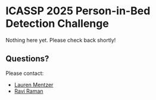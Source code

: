 # ICASSP 2025 Person-in-Bed Detection Challenge

Nothing here yet. Please check back shortly!


## Questions? 

Please contact:
- <a href="&#x6d;&#x61;&#x69;&#x6c;&#x74;&#x6f;&#x3a;&#x6c;&#x61;&#x75;&#x72;&#x65;&#x6e;&#x2e;&#x6d;&#x65;&#x6e;&#x74;&#x7a;&#x65;&#x72;&#x40;&#x61;&#x6e;&#x61;&#x6c;&#x6f;&#x67;&#x2e;&#x63;&#x6f;&#x6d;">Lauren Mentzer</a>
- <a href="&#x6d;&#x61;&#x69;&#x6c;&#x74;&#x6f;&#x3a;&#x72;&#x61;&#x76;&#x69;&#x2e;&#x72;&#x61;&#x6d;&#x61;&#x6e;&#x40;&#x61;&#x6e;&#x61;&#x6c;&#x6f;&#x67;&#x2e;&#x63;&#x6f;&#x6d;">Ravi Raman</a>
